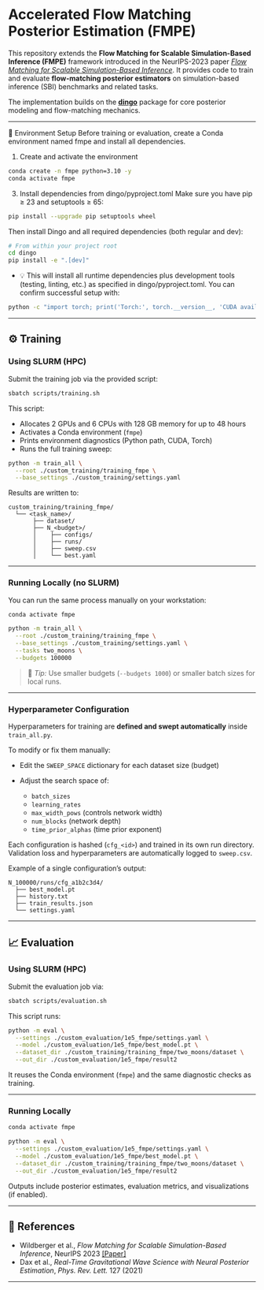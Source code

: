# Accelerated Flow Matching Posterior Estimation (FMPE)

This repository extends the **Flow Matching for Scalable Simulation-Based Inference (FMPE)** framework introduced in the NeurIPS-2023 paper [*Flow Matching for Scalable Simulation-Based Inference*](https://neurips.cc/virtual/2023/poster/72395).
It provides code to train and evaluate **flow-matching posterior estimators** on simulation-based inference (SBI) benchmarks and related tasks.

The implementation builds on the [**dingo**](https://github.com/dingo-gw/dingo) package for core posterior modeling and flow-matching mechanics.

---

🧩 Environment Setup
Before training or evaluation, create a Conda environment named fmpe and install all dependencies.
1. Create and activate the environment
```bash
conda create -n fmpe python=3.10 -y
conda activate fmpe
```
3. Install dependencies from dingo/pyproject.toml
Make sure you have pip ≥ 23 and setuptools ≥ 65:
```bash
pip install --upgrade pip setuptools wheel
```
Then install Dingo and all required dependencies (both regular and dev):
```bash
# From within your project root
cd dingo
pip install -e ".[dev]"
```
- 💡 This will install all runtime dependencies plus development tools (testing, linting, etc.) as specified in dingo/pyproject.toml.
You can confirm successful setup with:
```bash
python -c "import torch; print('Torch:', torch.__version__, 'CUDA available:', torch.cuda.is_available())"
```

---

## ⚙️ Training

### Using SLURM (HPC)

Submit the training job via the provided script:

```bash
sbatch scripts/training.sh
```

This script:

* Allocates 2 GPUs and 6 CPUs with 128 GB memory for up to 48 hours
* Activates a Conda environment (`fmpe`)
* Prints environment diagnostics (Python path, CUDA, Torch)
* Runs the full training sweep:

```bash
python -m train_all \
  --root ./custom_training/training_fmpe \
  --base_settings ./custom_training/settings.yaml
```

Results are written to:

```
custom_training/training_fmpe/
  └── <task_name>/
       ├── dataset/
       ├── N_<budget>/
       │    ├── configs/
       │    ├── runs/
       │    ├── sweep.csv
       │    └── best.yaml
```

---

### Running Locally (no SLURM)

You can run the same process manually on your workstation:

```bash
conda activate fmpe

python -m train_all \
  --root ./custom_training/training_fmpe \
  --base_settings ./custom_training/settings.yaml \
  --tasks two_moons \
  --budgets 100000
```

> 🧩 *Tip:* Use smaller budgets (`--budgets 1000`) or smaller batch sizes for local runs.

---

### Hyperparameter Configuration

Hyperparameters for training are **defined and swept automatically** inside `train_all.py`.

To modify or fix them manually:

* Edit the `SWEEP_SPACE` dictionary for each dataset size (budget)
* Adjust the search space of:

  * `batch_sizes`
  * `learning_rates`
  * `max_width_pows` (controls network width)
  * `num_blocks` (network depth)
  * `time_prior_alphas` (time prior exponent)

Each configuration is hashed (`cfg_<id>`) and trained in its own run directory.
Validation loss and hyperparameters are automatically logged to `sweep.csv`.

Example of a single configuration’s output:

```
N_100000/runs/cfg_a1b2c3d4/
  ├── best_model.pt
  ├── history.txt
  ├── train_results.json
  └── settings.yaml
```

---

## 📈 Evaluation

### Using SLURM (HPC)

Submit the evaluation job via:

```bash
sbatch scripts/evaluation.sh
```

This script runs:

```bash
python -m eval \
  --settings ./custom_evaluation/1e5_fmpe/settings.yaml \
  --model ./custom_evaluation/1e5_fmpe/best_model.pt \
  --dataset_dir ./custom_training/training_fmpe/two_moons/dataset \
  --out_dir ./custom_evaluation/1e5_fmpe/result2
```

It reuses the Conda environment (`fmpe`) and the same diagnostic checks as training.

---

### Running Locally

```bash
conda activate fmpe

python -m eval \
  --settings ./custom_evaluation/1e5_fmpe/settings.yaml \
  --model ./custom_evaluation/1e5_fmpe/best_model.pt \
  --dataset_dir ./custom_training/training_fmpe/two_moons/dataset \
  --out_dir ./custom_evaluation/1e5_fmpe/result2
```

Outputs include posterior estimates, evaluation metrics, and visualizations (if enabled).

---

## 📄 References

* Wildberger et al., *Flow Matching for Scalable Simulation-Based Inference*, NeurIPS 2023
  [[Paper]](https://openreview.net/forum?id=D2cS6SoYlP)
* Dax et al., *Real-Time Gravitational Wave Science with Neural Posterior Estimation*, *Phys. Rev. Lett.* 127 (2021)

---
